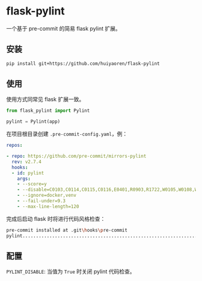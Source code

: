 # flask-pylint

一个基于 pre-commit 的简易 flask pylint 扩展。

## 安装

```bash
pip install git+https://github.com/huiyaoren/flask-pylint
```

## 使用

使用方式同常见 flask 扩展一致。

```python
from flask_pylint import Pylint

pylint = Pylint(app)
```

在项目根目录创建 `.pre-commit-config.yaml`，例：

```yaml
repos:

- repo: https://github.com/pre-commit/mirrors-pylint
  rev: v2.7.4
  hooks:
  - id: pylint
    args:
    - --score=y
    - --disable=C0103,C0114,C0115,C0116,E0401,R0903,R1722,W0105,W0108,W0401,W0614
    - --ignore=docker,venv
    - --fail-under=9.3
    - --max-line-length=120
```

完成后启动 flask 时将进行代码风格检查：

```bash
pre-commit installed at .git\hooks\pre-commit
pylint...................................................................Passed
```

## 配置

`PYLINT_DISABLE`: 当值为 `True` 时关闭 pylint 代码检查。
